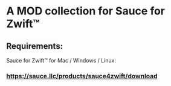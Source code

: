 A MOD collection for Sauce for Zwift™
===========

Requirements:
--------
Sauce for Zwift™ for Mac / Windows / Linux:
### https://sauce.llc/products/sauce4zwift/download

